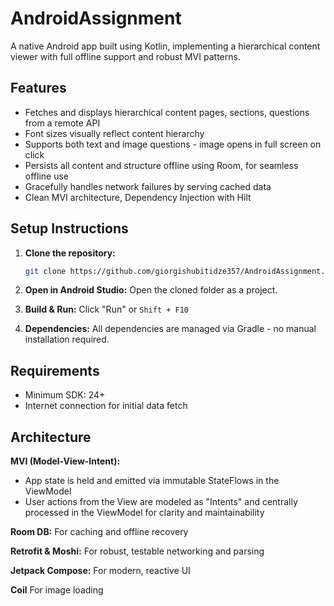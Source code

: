 # AndroidAssignment

A native Android app built using Kotlin, implementing a hierarchical content viewer with full offline support and robust MVI patterns.

## Features

- Fetches and displays hierarchical content pages, sections, questions from a remote API
- Font sizes visually reflect content hierarchy
- Supports both text and image questions - image opens in full screen on click
- Persists all content and structure offline using Room, for seamless offline use
- Gracefully handles network failures by serving cached data
- Clean MVI architecture, Dependency Injection with Hilt

## Setup Instructions

1. **Clone the repository:**
   ```bash
   git clone https://github.com/giorgishubitidze357/AndroidAssignment.git
   ```

2. **Open in Android Studio:**
   Open the cloned folder as a project.

3. **Build & Run:**
   Click "Run" or `Shift + F10`

4. **Dependencies:**
   All dependencies are managed via Gradle - no manual installation required.

## Requirements

- Minimum SDK: 24+
- Internet connection for initial data fetch

## Architecture

**MVI (Model-View-Intent):**
- App state is held and emitted via immutable StateFlows in the ViewModel
- User actions from the View are modeled as "Intents" and centrally processed in the ViewModel for clarity and maintainability

**Room DB:** For caching and offline recovery

**Retrofit & Moshi:** For robust, testable networking and parsing

**Jetpack Compose:** For modern, reactive UI

**Coil** For image loading
